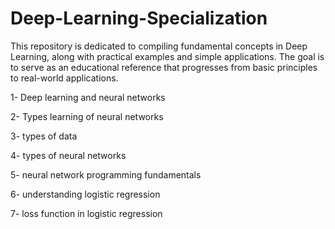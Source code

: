 # Deep-Learning-Specialization

This repository is dedicated to compiling fundamental concepts in Deep Learning, along with practical examples and simple applications.
The goal is to serve as an educational reference that progresses from basic principles to real-world applications.

1- Deep learning and neural networks  

2- Types learning of neural networks

3- types of data

4- types of neural networks

5- neural network programming fundamentals

6- understanding logistic regression

7- loss function in logistic regression

